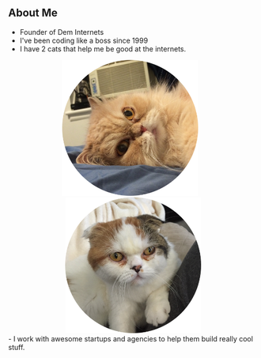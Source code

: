 <!-- .slide: data-background="assets/images/bg-assets/slide-3.jpg" data-background-size="cover" -->

##  About Me

- Founder of Dem Internets <!-- .element: class="fragment" style="margin-top: 0" -->
- I've been coding like a boss since 1999 <!-- .element: class="fragment" -->
- I have 2 cats that help me be good at the internets.  <!-- .element: class="fragment" -->
<div style="text-align: center">
    <img class="fragment" src="assets/images/tim.png" height="275" width="275" alt="Tim">&nbsp;&nbsp;&nbsp;<img class="fragment" src="assets/images/una.png" height="275" width="275" alt="Una">
</div>
- I work with awesome startups and agencies to help them build really cool stuff. <!-- .element: class="fragment" -->
